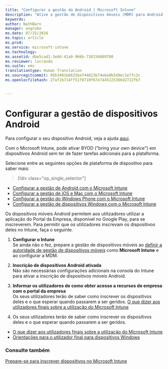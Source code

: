 ```yaml
---
title: "Configurar a gestão do Android | Microsoft Intune"
description: "Ative a gestão de dispositivos móveis (MDM) para Android e dispositivos KNOX com o Microsoft Intune."
keywords: 
author: NathBarn
manager: angrobe
ms.date: 07/25/2016
ms.topic: article
ms.prod: 
ms.service: microsoft-intune
ms.technology: 
ms.assetid: dbe5cad1-3e0d-41a9-966b-738156089700
ms.reviewer: lacranda
ms.suite: ems
translationtype: Human Translation
ms.sourcegitcommit: 95b3401b66256ef44623b74e6e0b549ec1e7fc2c
ms.openlocfilehash: 27af2b714ff51f8710f67e7445225366d2722fb7


---
```


# Configurar a gestão de dispositivos Android
Para configurar o seu dispositivo Android, veja a ajuda [aqui](../enduser/using-your-android-device-with-intune.md).

Com o Microsoft Intune, pode ativar BYOD ("bring your own device") em dispositivos Android sem ter de fazer tarefas adicionais para a plataforma.

Selecione entre as seguintes opções de plataforma de dispositivo para saber mais:

> [!div class="op_single_selector"]
- [Configurar a gestão de Android com o Microsoft Intune](set-up-android-management-with-microsoft-intune.md)
- [Configurar a gestão de iOS e Mac com o Microsoft Intune](set-up-ios-and-mac-management-with-microsoft-intune.md)
- [Configurar a gestão do Windows Phone com o Microsoft Intune](set-up-windows-phone-management-with-microsoft-intune.md)
- [Configurar a gestão de dispositivos Windows com o Microsoft Intune](set-up-windows-device-management-with-microsoft-intune.md)

Os dispositivos móveis Android permitem aos utilizadores utilizar a aplicação do Portal da Empresa, disponível no Google Play, para se inscreverem. Para permitir que os utilizadores inscrevam os dispositivos deles no Intune, faça o seguinte.

1.  **Configurar o Intune**<br>
    Se ainda não o fez, prepare a gestão de dispositivos móveis ao [definir a autoridade de gestão de dispositivos móveis](get-ready-to-enroll-devices-in-microsoft-intune.md#set-mobile-device-management-authority) como **Microsoft Intune** e ao configurar a MDM.

2.  **Inscrição de dispositivos Android ativada**<br>
    Não são necessárias configurações adicionais na consola do Intune para ativar a inscrição de dispositivos móveis Android.

3.  **Informar os utilizadores de como obter acesso a recursos de empresa com o portal da empresa**<br>
    Os seus utilizadores terão de saber como inscrever os dispositivos deles e o que esperar quando passarem a ser geridos. [O que dizer aos utilizadores finais sobre a utilização do Microsoft Intune](what-to-tell-your-end-users-about-using-microsoft-intune.md)

4.  Os seus utilizadores terão de saber como inscrever os dispositivos deles e o que esperar quando passarem a ser geridos.
  - [O que dizer aos utilizadores finais sobre a utilização do Microsoft Intune](what-to-tell-your-end-users-about-using-microsoft-intune.md)
  - [Orientações para o utilizador final para dispositivos Windows](../enduser/using-your-android-device-with-intune.md)

### Consulte também
[Prepare-se para inscrever dispositivos no Microsoft Intune](get-ready-to-enroll-devices-in-microsoft-intune.md)



<!--HONumber=Aug16_HO4-->


